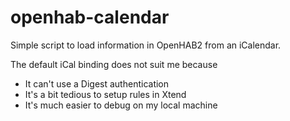 # openhab-calendar

Simple script to load information in OpenHAB2 from an iCalendar.

The default iCal binding does not suit me because
- It can't use a Digest authentication
- It's a bit tedious to setup rules in Xtend
- It's much easier to debug on my local machine
